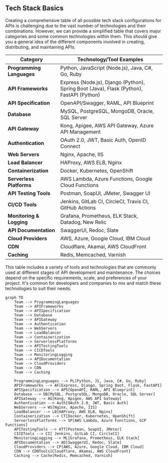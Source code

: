 ## Tech Stack Basics

Creating a comprehensive table of all possible tech stack configurations for APIs is challenging due to the vast number of technologies and their combinations. However, we can provide a simplified table that covers major categories and some common technologies within them. This should give you a general idea of the different components involved in creating, distributing, and maintaining APIs.

| Category              | Technology/Tool Examples                                  |
|-----------------------|-----------------------------------------------------------|
| **Programming Languages**  | Python, JavaScript (Node.js), Java, C#, Go, Ruby         |
| **API Frameworks**         | Express (Node.js), Django (Python), Spring Boot (Java), Flask (Python), FastAPI (Python) |
| **API Specification**      | OpenAPI/Swagger, RAML, API Blueprint                     |
| **Database**               | MySQL, PostgreSQL, MongoDB, Oracle, SQL Server           |
| **API Gateway**            | Kong, Apigee, AWS API Gateway, Azure API Management      |
| **Authentication**         | OAuth 2.0, JWT, Basic Auth, OpenID Connect               |
| **Web Servers**            | Nginx, Apache, IIS                                       |
| **Load Balancer**          | HAProxy, AWS ELB, Nginx                                  |
| **Containerization**       | Docker, Kubernetes, OpenShift                            |
| **Serverless Platforms**   | AWS Lambda, Azure Functions, Google Cloud Functions      |
| **API Testing Tools**      | Postman, SoapUI, JMeter, Swagger UI                      |
| **CI/CD Tools**            | Jenkins, GitLab CI, CircleCI, Travis CI, GitHub Actions  |
| **Monitoring & Logging**   | Grafana, Prometheus, ELK Stack, Datadog, New Relic       |
| **API Documentation**      | SwaggerUI, Redoc, Slate                                  |
| **Cloud Providers**        | AWS, Azure, Google Cloud, IBM Cloud                      |
| **CDN**                    | Cloudflare, Akamai, AWS CloudFront                       |
| **Caching**                | Redis, Memcached, Varnish                                |

This table includes a variety of tools and technologies that are commonly used at different stages of API development and maintenance. The choices depend on the specific requirements, scale, and preferences of your project. It's common for developers and companies to mix and match these technologies to suit their needs.

```mermaid
graph TD
    Team --> ProgrammingLanguages
    Team --> APIFrameworks
    Team --> APISpecification
    Team --> Database
    Team --> APIGateway
    Team --> Authentication
    Team --> WebServers
    Team --> LoadBalancer
    Team --> Containerization
    Team --> ServerlessPlatforms
    Team --> APITestingTools
    Team --> CICDTools
    Team --> MonitoringLogging
    Team --> APIDocumentation
    Team --> CloudProviders
    Team --> CDN
    Team --> Caching

    ProgrammingLanguages --> PL[Python, JS, Java, C#, Go, Ruby]
    APIFrameworks --> AF[Express, Django, Spring Boot, Flask, FastAPI]
    APISpecification --> APS[OpenAPI, RAML, API Blueprint]
    Database --> DB[MySQL, PostgreSQL, MongoDB, Oracle, SQL Server]
    APIGateway --> AG[Kong, Apigee, AWS API Gateway]
    Authentication --> Auth[OAuth 2.0, JWT, Basic Auth]
    WebServers --> WS[Nginx, Apache, IIS]
    LoadBalancer --> LB[HAProxy, AWS ELB, Nginx]
    Containerization --> CT[Docker, Kubernetes, OpenShift]
    ServerlessPlatforms --> SP[AWS Lambda, Azure Functions, GCP Functions]
    APITestingTools --> ATT[Postman, SoapUI, JMeter]
    CICDTools --> CI[ Jenkins, GitLab CI, CircleCI]
    MonitoringLogging --> ML[Grafana, Prometheus, ELK Stack]
    APIDocumentation --> AD[SwaggerUI, Redoc, Slate]
    CloudProviders --> CP[AWS, Azure, Google Cloud, IBM Cloud]
    CDN --> CDNTools[Cloudflare, Akamai, AWS CloudFront]
    Caching --> Cache[Redis, Memcached, Varnish]
```

